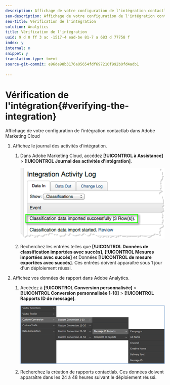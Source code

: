 ```yaml
---
description: Affichage de votre configuration de l'intégration contactlab dans Adobe Marketing Cloud
seo-description: Affichage de votre configuration de l'intégration contactlab dans Adobe Marketing Cloud
seo-title: Vérification de l'intégration
solution: Analytics
title: Vérification de l'intégration
uuid: 9 d 0 ff 3 ac -1517-4 ead-be 81-7 a 683 d 77758 f
index: y
internal: n
snippet: y
translation-type: tm+mt
source-git-commit: e96de98b3176a05654fdf697210f992b0fd4adb1

---
```



# Vérification de l'intégration{#verifying-the-integration}

Affichage de votre configuration de l'intégration contactlab dans Adobe Marketing Cloud

1. Affichez le journal des activités d'intégration.
   1. Dans Adobe Marketing Cloud, accédez **[!UICONTROL à Assistance]** &gt; **[!UICONTROL Journal des activités d'intégration]**.

      ![](assets/integration_activity_log.png)

   1. Recherchez les entrées telles que **[!UICONTROL Données de classification importées avec succès]**, **[!UICONTROL Mesures importées avec succès]** et Données **[!UICONTROL de mesure exportées avec succès]**. Ces entrées doivent apparaître sous 1 jour d'un déploiement réussi.
1. Affichez vos données de rapport dans Adobe Analytics.
   1. Accédez à **[!UICONTROL Conversion personnalisée]** &gt; **[!UICONTROL Conversion personnalisée 1-10]** &gt; **[!UICONTROL Rapports ID de message]**.

      ![](assets/reporting.png)

   1. Recherchez la création de rapports contactlab. Ces données doivent apparaître dans les 24 à 48 heures suivant le déploiement réussi.
